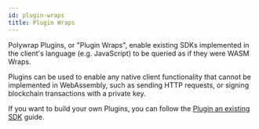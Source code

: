 ```yaml
---
id: plugin-wraps
title: Plugin Wraps
---
```


Polywrap Plugins, or "Plugin Wraps", enable existing SDKs implemented in the client's language (e.g. JavaScript) to be queried as if they were WASM Wraps.

Plugins can be used to enable any native client functionality that cannot be implemented in WebAssembly, such as sending HTTP requests, or signing blockchain transactions with a private key.

If you want to build your own Plugins, you can follow the [Plugin an existing SDK](/tutorials/create-plugin-wrappers/create-js-plugin) guide.